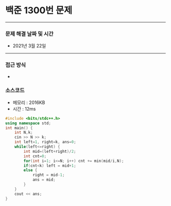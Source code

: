 
# 백준 1300번 문제

---

### 문제 해결 날짜 및 시간

- 2021년 3월 22일

---

### 접근 방식
- 

### 소스코드
- 메모리 : 2016KB
- 시간 : 12ms
```c++
#include <bits/stdc++.h>
using namespace std;
int main() {
    int N,k;
    cin >> N >> k;
    int left=1, right=k, ans=0;
    while(left<=right) {
        int mid=(left+right)/2;
        int cnt=0;
        for(int i=1; i<=N; i++) cnt += min(mid/i,N);
        if(cnt<k) left = mid+1;
        else {
            right = mid-1;
            ans = mid;
        }
    }
    cout << ans;
}
```